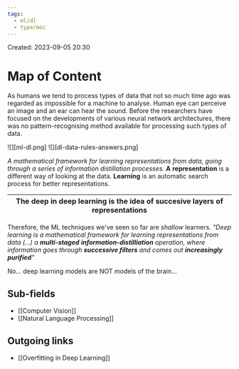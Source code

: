 ```yaml
---
tags:
  - ml/dl
  - type/moc
---
```

Created: 2023-09-05 20:30
# Map of Content

As humans we tend to process types of data that not so much time ago was regarded as impossible for a machine to analyse. Human eye can perceive an image and an ear can hear the sound. Before the researchers have focused on the developments of various neural network architectures, there was no pattern-recognising method available for processing such types of data.

![][ml-dl.png]
![][dl-data-rules-answers.png]

*A mathematical framework for learning representations from data, going through a series of information distillation processes.* **A** **representation** is a different way of looking at the data. **Learning** is an automatic search process for better representations.

| The **deep** in deep learning is the idea of **succesive layers of representations** |
| :----------------------------------------------------------------------------------: |

Therefore, the ML techniques we've seen so far are *shallow* learners. 
*"Deep learning is a mathematical framework for learning representations from data (…) a **multi-staged** **information-distilliation** operation, where information goes through **successive filters** and comes out **increasingly purified**"*

No... deep learning models are NOT models of the brain...
## Sub-fields
- [[Computer Vision]]
- [[Natural Language Processing]]

## Outgoing links  
- [[Overfitting in Deep Learning]]





